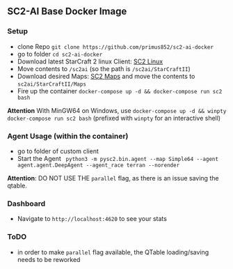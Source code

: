 ## SC2-AI Base Docker Image

### Setup
- clone Repo `git clone https://github.com/primus852/sc2-ai-docker`
- go to folder `cd sc2-ai-docker`
- Download latest StarCraft 2 linux Client: [SC2 Linux](https://github.com/Blizzard/s2client-proto#linux-packages)
- Move contents to `/sc2ai` (so the path is `/sc2ai/StarCraftII`)
- Download desired Maps: [SC2 Maps](https://github.com/Blizzard/s2client-proto#map-packs) and move the contents to `sc2ai/StarCraftII/Maps`
- Fire up the container `docker-compose up -d && docker-compose run sc2 bash`

__Attention__ With MinGW64 on Windows, use `docker-compose up -d && winpty docker-compose run sc2 bash` (prefixed with `winpty` for an interactive shell)

### Agent Usage (within the container)
- go to folder of custom client
- Start the Agent ` python3 -m pysc2.bin.agent --map Simple64 --agent agent.agent.DeepAgent --agent_race terran --norender`

__Attention__: DO NOT USE THE `parallel` flag, as there is an issue saving the qtable.

### Dashboard
- Navigate to `http://localhost:4620` to see your stats

### ToDO
- in order to make `parallel` flag available, the QTable loading/saving needs to be reworked
